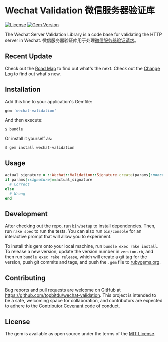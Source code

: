 # Wechat Validation 微信服务器验证库

[![License](https://img.shields.io/badge/license-MIT-green.svg)](http://opensource.org/licenses/MIT)
[![Gem Version](https://badge.fury.io/rb/wechat-validation.svg)](https://badge.fury.io/rb/wechat-validation)

The Wechat Server Validation Library is a code base for validating the HTTP server in Wechat.
微信服务器验证库用于处理[微信服务器验证请求](http://mp.weixin.qq.com/wiki/8/f9a0b8382e0b77d87b3bcc1ce6fbc104.html#.E7.AC.AC.E4.BA.8C.E6.AD.A5.EF.BC.9A.E9.AA.8C.E8.AF.81.E6.9C.8D.E5.8A.A1.E5.99.A8.E5.9C.B0.E5.9D.80.E7.9A.84.E6.9C.89.E6.95.88.E6.80.A7)。



## Recent Update
Check out the [Road Map](ROADMAP.md) to find out what's the next.
Check out the [Change Log](CHANGELOG.md) to find out what's new.



## Installation

Add this line to your application's Gemfile:

```ruby
gem 'wechat-validation'
```

And then execute:

    $ bundle

Or install it yourself as:

    $ gem install wechat-validation



## Usage

```ruby
actual_signature = ::Wechat::Validation::Signature.create(params[:nonce], params[:timestamp], Rails.application.secrets.wechat_validation_token)
if params[:signature]==actual_signature
  # Correct
else
  # Wrong
end
```



## Development

After checking out the repo, run `bin/setup` to install dependencies. Then, run `rake spec` to run the tests. You can also run `bin/console` for an interactive prompt that will allow you to experiment.

To install this gem onto your local machine, run `bundle exec rake install`. To release a new version, update the version number in `version.rb`, and then run `bundle exec rake release`, which will create a git tag for the version, push git commits and tags, and push the `.gem` file to [rubygems.org](https://rubygems.org).



## Contributing

Bug reports and pull requests are welcome on GitHub at https://github.com/topbitdu/wechat-validation. This project is intended to be a safe, welcoming space for collaboration, and contributors are expected to adhere to the [Contributor Covenant](http://contributor-covenant.org) code of conduct.



## License

The gem is available as open source under the terms of the [MIT License](http://opensource.org/licenses/MIT).
